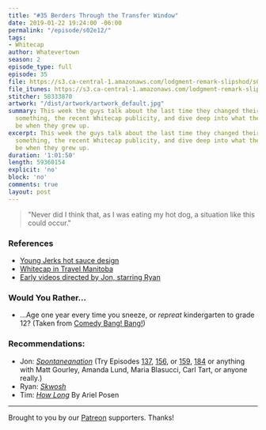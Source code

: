 ```yaml
---
title: "#35 Berders Through the Transfer Window"
date: 2019-01-22 19:24:00 -06:00
permalink: "/episode/s02e12/"
tags:
- Whitecap
author: Whatevertown
season: 2
episode_type: full
episode: 35
file: https://s3.ca-central-1.amazonaws.com/lodgment-remark-slipshod/s02e12.mp3
file_itunes: https://s3.ca-central-1.amazonaws.com/lodgment-remark-slipshod/s02e12.m4a
stitcher: 58333870
artwork: "/dist/artwork/artwork_default.jpg"
summary: This week the guys talk about the last time they changed their minds about
  something, the recent Whitecap publicity, and dive deep into what they wanted to
  be when they grew up.
excerpt: This week the guys talk about the last time they changed their minds about
  something, the recent Whitecap publicity, and dive deep into what they wanted to
  be when they grew up.
duration: '1:01:50'
length: 59360154
explicit: 'no'
block: 'no'
comments: true
layout: post
---
```


> "Never did I think that, as I was eating my hot dog, a situation like this could occur."

### References
- [Young Jerks hot sauce design](https://twitter.com/Dan_Cassaro/status/1087765765305053185)
- [Whitecap in Travel Manitoba](https://www.travelmanitoba.com/blog/post/11-java-joints-you-should-give-a-shot/)
- [Early videos directed by Jon, starring Ryan](https://media.giphy.com/media/mqZSsQOxaIT28/giphy.gif)

### Would You Rather…
- …Age one year every time you sneeze, or _repreat_ kindergarten to grade 12? (Taken from [Comedy Bang! Bang!](https://comedybangbang.fandom.com/wiki/2013_Tour,_Chicago))

### Recommendations:
- Jon: *[Spontaneanation](https://www.earwolf.com/show/spontaneanation-with-paul-f-tompkins/)* (Try Episodes [137](https://www.earwolf.com/episode/hardware-store/), [156](https://www.earwolf.com/episode/a-sunken-livering-room-from-a-multi-camera-tv-set/), or [159](https://www.earwolf.com/episode/the-moon-2/), [184](https://www.earwolf.com/episode/amusement-park/) or anything with Matt Gourley, Amanda Lund, Maria Blasucci, Carl Tart, or anyone really.)
- Ryan: *[Skwosh](https://www.skwosh.com.au/)*
- Tim: *[How Long](https://open.spotify.com/artist/2eiy8nxhJQnnBYMMXR6u5y)* By Ariel Posen

---

Brought to you by our [Patreon](https://www.patreon.com/whatevertown) supporters. Thanks!

